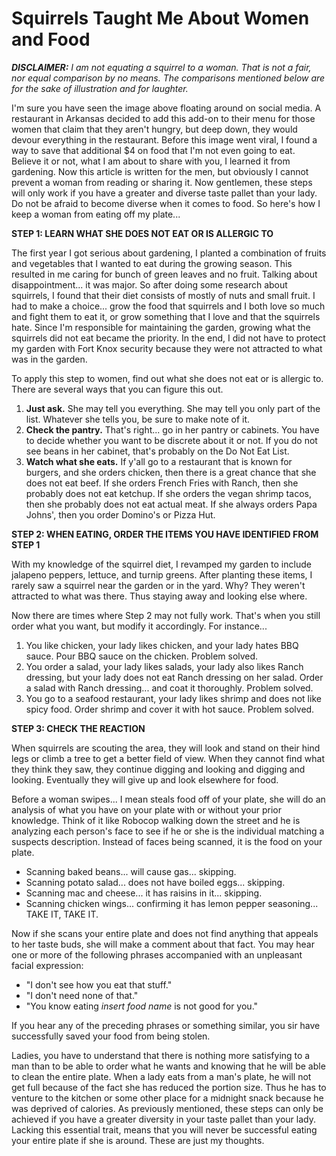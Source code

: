 # Squirrels Taught Me About Women and Food

<i>**DISCLAIMER:** I am not equating a squirrel to a woman. That is not a fair, nor equal comparison by no means. The comparisons mentioned below are for the sake of illustration and for laughter.</i>

I'm sure you have seen the image above floating around on social media.  A restaurant in Arkansas decided to add this add-on to their menu for those women that claim that they aren't hungry, but deep down, they would devour everything in the restaurant. Before this image went viral, I found a way to save that additional $4 on food that I'm not even going to eat. Believe it or not, what I am about to share with you, I learned it from gardening.  Now this article is written for the men, but obviously I cannot prevent a woman from reading or sharing it.  Now gentlemen, these steps will only work if you have a greater and diverse taste pallet than your lady. Do not be afraid to become diverse when it comes to food. So here's how I keep a woman from eating off my plate...

**STEP 1: LEARN WHAT SHE DOES NOT EAT OR IS ALLERGIC TO**

The first year I got serious about gardening, I planted a combination of fruits and vegetables that I wanted to eat during the growing season.  This resulted in me caring for bunch of green leaves and no fruit. Talking about disappointment... it was major.   So after doing some research about squirrels, I found that their diet consists of mostly of nuts and small fruit. I had to make a choice... grow the food that squirrels and I both love so much and fight them to eat it, or grow something that I love and that the squirrels hate. Since I'm responsible for maintaining the garden, growing what the squirrels did not eat became the priority. In the end, I did not have to protect my garden with Fort Knox security because they were not attracted to what was in the garden. 

To apply this step to women, find out what she does not eat or is allergic to. There are several ways that you can figure this out. 

1. **Just ask.** She may tell you everything. She may tell you only part of the list. Whatever she tells you, be sure to make note of it. 
2. **Check the pantry.** That's right... go in her pantry or cabinets. You have to decide whether you want to be discrete about it or not. If you do not see beans in her cabinet, that's probably on the Do Not Eat List. 
3. **Watch what she eats.** If y'all go to a restaurant that is known for burgers, and she orders chicken, then there is a great chance that she does not eat beef. If she orders French Fries with Ranch, then she probably does not eat ketchup. If she orders the vegan shrimp tacos, then she probably does not eat actual meat. If she always orders Papa Johns', then you order Domino's or Pizza Hut.

**STEP 2: WHEN EATING, ORDER THE ITEMS YOU HAVE IDENTIFIED FROM STEP 1**

With my knowledge of the squirrel diet, I revamped my garden to include jalapeno peppers, lettuce, and turnip greens. After planting these items, I rarely saw a squirrel near the garden or in the yard. Why? They weren't attracted to what was there.  Thus staying away and looking else where. 

Now there are times where Step 2 may not fully work. That's when you still order what you want, but modify it accordingly. For instance...

1. You like chicken, your lady likes chicken, and your lady hates BBQ sauce. Pour BBQ sauce on the chicken. Problem solved.  
2. You order a salad, your lady likes salads, your lady also likes Ranch dressing, but your lady does not eat Ranch dressing on her salad. Order a salad with Ranch dressing... and coat it thoroughly. Problem solved.
3. You go to a seafood restaurant, your lady likes shrimp and does not like spicy food. Order shrimp and cover it with hot sauce. Problem solved.
 
**STEP 3: CHECK THE REACTION**

When squirrels are scouting the area, they will look and stand on their hind legs or climb a tree to get a better field of view. When they cannot find what they think they saw, they continue digging and looking and digging and looking. Eventually they will give up and look elsewhere for food. 

Before a woman swipes... I mean steals food off of your plate, she will do an analysis of what you have on your plate with or without your prior knowledge. Think of it like Robocop walking down the street and he is analyzing each person's face to see if he or she is the individual matching a suspects description. Instead of faces being scanned, it is the food on your plate.

* Scanning baked beans... will cause gas... skipping. 
* Scanning potato salad... does not have boiled eggs... skipping. 
* Scanning mac and cheese... it has raisins in it... skipping. 
* Scanning chicken wings... confirming it has lemon pepper seasoning... TAKE IT, TAKE IT. 

Now if she scans your entire plate and does not find anything that appeals to her taste buds, she will make a comment about that fact. You may hear one or more of the following phrases accompanied with an unpleasant facial expression: 

* "I don't see how you eat that stuff."
* "I don't need none of that."
* "You know eating *insert food name* is not good for you." 

If you hear any of the preceding phrases or something similar, you sir have successfully saved your food from being stolen. 

Ladies, you have to understand that there is nothing more satisfying to a man than to be able to order what he wants and knowing that he will be able to clean the entire plate. When a lady eats from a man's plate, he will not get full because of the fact she has reduced the portion size.  Thus he has to venture to the kitchen or some other place for a midnight snack because he was deprived of calories. As previously mentioned, these steps can only be achieved if you have a greater diversity in your taste pallet than your lady. Lacking this essential trait, means that you will never be successful eating your entire plate if she is around. These are just my thoughts.
 
